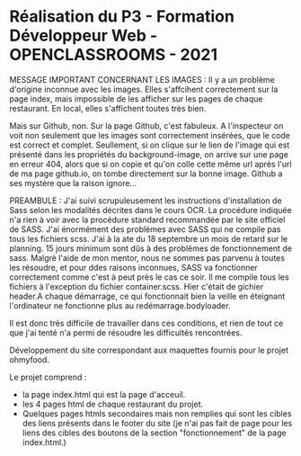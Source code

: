 # Réalisation du P3 - Formation Développeur Web - OPENCLASSROOMS - 2021

MESSAGE IMPORTANT CONCERNANT LES IMAGES :
Il y a un problème d'origine inconnue avec les images.
Elles s'affcihent correctement sur la page index, mais impossible de les afficher sur les pages de chaque restaurant.
En local, elles s'affichent toutes très bien.

Mais sur Github, non. Sur la page Github, c'est fabuleux. A l'inspecteur on voit non seulement que les images sont correctement insérées, que le code est correct et complet. Seullement, si on clique sur le lien de l'image qui est présenté dans les propriétés du background-image, on arrive sur une page en erreur 404, alors que si on copie et qu'on colle cette même url après l'url de ma page github.io, on tombe directement sur la bonne image. Github a ses mystère que la raison ignore...


 PREAMBULE : J'ai suivi scrupuleusement les instructions d'installation de Sass selon les modalités décrites dans le cours OCR. La procédure indiquée n'a rien à voir avec la procédure standard recommandée par le site officiel de SASS. 
 J'ai énormément des problèmes avec SASS qui ne compile pas tous les fichiers scss. J'ai à la ate du 18 septembre un mois de retard sur le planning. 15 jours minimum sont dûs à des problèmes de fonctionnement de sass.
 Malgrè l'aide de mon mentor, nous ne sommes pas parvenu à toutes les résoudre, et pour ddes raisons inconnues, SASS va fonctionner correctement comme c'est à peut près le cas ce soir. Il me compile tous les fichiers à l'exception du fichier container.scss. Hier c'était de gichier header.A chaque démarrage, ce qui fonctionnait bien la veille en éteignant l'ordinateur ne fonctionne plus au redémarrage.bodyloader.
 
 Il est donc très difficile de travailler dans ces conditions, et rien de tout ce que j'ai tenté n'a permi de résoudre les difficultés rencontrées. 

Développement du site correspondant aux maquettes fournis pour le projet ohmyfood.

Le projet comprend :
- la page index.html qui est la page d'acceuil.
- les 4 pages html de chaque restaurant du projet.
- Quelques pages htmls secondaires mais non remplies qui sont les cibles des liens présents dans le footer du site (je n'ai pas fait de page pour les liens des cibles des boutons de la section "fonctionnement" de la page index.html.)
